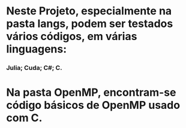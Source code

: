 # **Neste Projeto**, especialmente na pasta langs, podem ser testados vários códigos, em várias linguagens: 
### Julia; Cuda; C#; C.
# Na pasta **OpenMP**, encontram-se código básicos de OpenMP usado com C.
